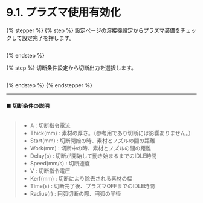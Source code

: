 # 9.1. プラズマ使用有効化

{% stepper %}
{% step %}
設定ページの溶接機設定からプラズマ装備をチェックして設定完了を押します。

<figure><img src="broken-reference" alt=""><figcaption></figcaption></figure>
{% endstep %}

{% step %}
切断条件設定から切断出力を選択します。

<figure><img src="broken-reference" alt=""><figcaption></figcaption></figure>
{% endstep %}
{% endstepper %}



***

#### ■ 切断条件の説明

<figure><img src="broken-reference" alt=""><figcaption></figcaption></figure>

> * A : 切断指令電流
> * Thick(mm) : 素材の厚さ。（参考用であり切断には影響ありません。）
> * Start(mm) : 切断開始の時、素材とノズルの間の距離
> * Work(mm) : 切断中の時、素材とノズルの間の距離
> * Delay(s) : 切断が開始して動き始まるまでのIDLE時間
> * Speed(mm/s) : 切断速度
> * V : 切断指令電圧
> * Kerf(mm) : 切断により除去される素材の幅
> * Time(s) : 切断完了後、プラズマOFFまでのIDLE時間
> * Radius(r) : 円弧切断の際、円弧の半径
